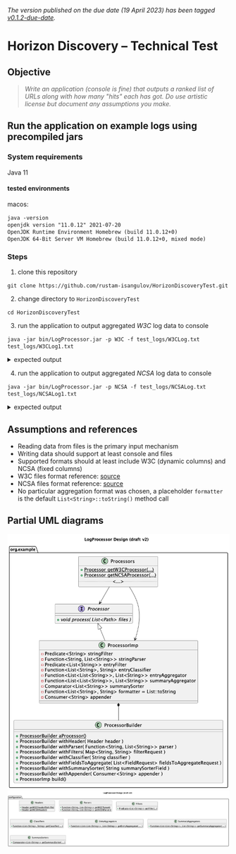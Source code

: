 *The version published on the due date (19 April 2023) has been tagged [v0.1.2-due-date](https://github.com/rustam-isangulov/HorizonDiscoveryTest/tree/v0.1.2-due-date).*

# Horizon Discovery – Technical Test

## Objective

> *Write an application (console is fine) that outputs a ranked list of URLs along with how many "hits" each has got. Do use artistic license but document any assumptions you make.*

## Run the application on example logs using precompiled jars

### System requirements
Java 11
#### tested environments
macos:
```shell
java -version
openjdk version "11.0.12" 2021-07-20
OpenJDK Runtime Environment Homebrew (build 11.0.12+0)
OpenJDK 64-Bit Server VM Homebrew (build 11.0.12+0, mixed mode)
```
### Steps
1. clone this repository

```shell
git clone https://github.com/rustam-isangulov/HorizonDiscoveryTest.git
```
2. change directory to `HorizonDiscoveryTest`

```shell
cd HorizonDiscoveryTest
```
3. run the application to output aggregated *W3C* log data to console

```shell
java -jar bin/LogProcessor.jar -p W3C -f test_logs/W3CLog.txt test_logs/W3CLog1.txt
```

<details><summary>expected output</summary>
<p>

```shell
[18, /images/picture.jpg, 2002-05-04, 17:42:22]
[12, /images/cartoon.gif, 2002-05-04, 17:42:25]
[6, /images/text.txt, 2002-05-03, 17:42:25]
```
</p>
</details>

4. run the application to output aggregated *NCSA* log data to console

```shell
java -jar bin/LogProcessor.jar -p NCSA -f test_logs/NCSALog.txt test_logs/NCSALog1.txt
```

<details><summary>expected output</summary>
<p>

```shell
[18, /images/picture.jpg, 2002-05-04 17:42:22, 3256]
[12, /images/cartoon.gif, 2002-05-04 17:42:25, 3256]
[6, /images/text.txt, 2002-05-03 17:42:25, 3256]
```
</p>
</details>

## Assumptions and references
- Reading data from files is the primary input mechanism
- Writing data should support at least console and files
- Supported formats should at least include W3C (dynamic columns) and NCSA (fixed columns)
- W3C files format reference: [source](https://www.w3.org/TR/WD-logfile)
- NCSA files format reference: [source](https://learn.microsoft.com/en-us/windows/win32/http/ncsa-logging)
- No particular aggregation format was chosen, a placeholder `formatter` is the default `List<String>::toString()` method call

## Partial UML diagrams

![Process](./HDTLPTop.jpeg)
![Configuration](./HDTLPConfiguration.jpeg)
